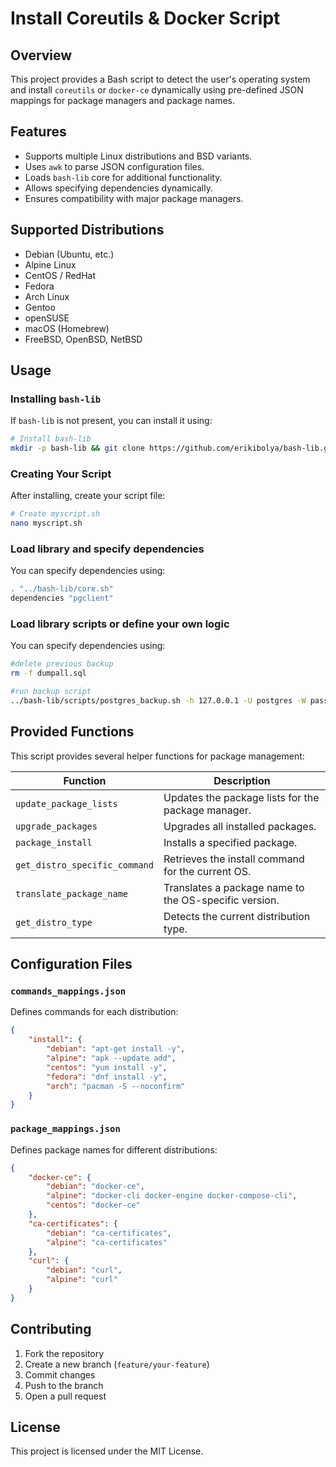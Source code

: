 # Install Coreutils & Docker Script

## Overview
This project provides a Bash script to detect the user's operating system and install `coreutils` or `docker-ce` dynamically using pre-defined JSON mappings for package managers and package names.

## Features
- Supports multiple Linux distributions and BSD variants.
- Uses `awk` to parse JSON configuration files.
- Loads `bash-lib` core for additional functionality.
- Allows specifying dependencies dynamically.
- Ensures compatibility with major package managers.

## Supported Distributions
- Debian (Ubuntu, etc.)
- Alpine Linux
- CentOS / RedHat
- Fedora
- Arch Linux
- Gentoo
- openSUSE
- macOS (Homebrew)
- FreeBSD, OpenBSD, NetBSD

## Usage
### Installing `bash-lib`
If `bash-lib` is not present, you can install it using:
```bash
# Install bash-lib
mkdir -p bash-lib && git clone https://github.com/erikibolya/bash-lib.git bash-lib
```

### Creating Your Script
After installing, create your script file:
```bash
# Create myscript.sh
nano myscript.sh
```

### Load library and specify dependencies
You can specify dependencies using:
```bash
. "../bash-lib/core.sh"
dependencies "pgclient"
```

### Load library scripts or define your own logic
You can specify dependencies using:
```bash
#delete previous backup
rm -f dumpall.sql

#run backup script
../bash-lib/scripts/postgres_backup.sh -h 127.0.0.1 -U postgres -W password -f dumpall.sql
```

## Provided Functions
This script provides several helper functions for package management:

| Function                     | Description                                      |
|------------------------------|--------------------------------------------------|
| `update_package_lists`       | Updates the package lists for the package manager. |
| `upgrade_packages`           | Upgrades all installed packages.                 |
| `package_install`            | Installs a specified package.                     |
| `get_distro_specific_command`| Retrieves the install command for the current OS. |
| `translate_package_name`     | Translates a package name to the OS-specific version. |
| `get_distro_type`            | Detects the current distribution type.           |

## Configuration Files
### `commands_mappings.json`
Defines commands for each distribution:
```json
{
    "install": {
        "debian": "apt-get install -y",
        "alpine": "apk --update add",
        "centos": "yum install -y",
        "fedora": "dnf install -y",
        "arch": "pacman -S --noconfirm"
    }
}
```

### `package_mappings.json`
Defines package names for different distributions:
```json
{
    "docker-ce": {
        "debian": "docker-ce",
        "alpine": "docker-cli docker-engine docker-compose-cli",
        "centos": "docker-ce"
    },
    "ca-certificates": {
        "debian": "ca-certificates",
        "alpine": "ca-certificates"
    },
    "curl": {
        "debian": "curl",
        "alpine": "curl"
    }
}
```

## Contributing
1. Fork the repository
2. Create a new branch (`feature/your-feature`)
3. Commit changes
4. Push to the branch
5. Open a pull request

## License
This project is licensed under the MIT License.

